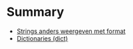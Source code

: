 # Summary

* [Strings anders weergeven met format](string_format.md)
* [Dictionaries (dict)](chapter1.md)
